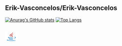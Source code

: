
## Erik-Vasconcelos/Erik-Vasconcelos

[![Anurag's GitHub stats](https://github-readme-stats.vercel.app/api?username=Erik-Vasconcelos&count_private=truer&show_icons=true&theme=dark)](https://github.com/Erik-Vasconcelos/github-readme-stats)
[![Top Langs](https://github-readme-stats.vercel.app/api/top-langs/?username=Erik-Vasconcelos&hide_progress=true&theme=dark)](https://github.com/Erik-Vasconcelos/github-readme-stats)
<div style="display: inline_block"><br>
  <img align="center" alt="Java" height="30" width="40" src="https://raw.githubusercontent.com/devicons/devicon/master/icons/java/java-original.svg">
</div>
